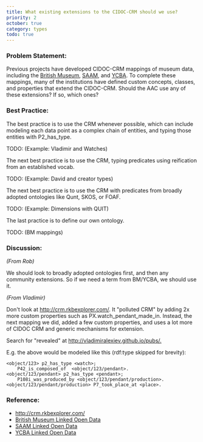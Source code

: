 ```yaml
---
title: What existing extensions to the CIDOC-CRM should we use?
priority: 2
october: true
category: types
todo: true
---
```


### Problem Statement:

Previous projects have developed CIDOC-CRM mappings of museum data, including the [British Museum](http://collection.britishmuseum.org), [SAAM](http://americanart.si.edu/collections/search/lod/about/), and [YCBA](http://britishart.yale.edu/collections/using-collections/technology/linked-open-data).  To complete these mappings, many of the institutions have defined custom concepts, classes, and properties that extend the CIDOC-CRM.  Should the AAC use any of these extensions?  If so, which ones?

### Best Practice:

The best practice is to use the CRM whenever possible, which can include modeling each data point as a complex chain of entities, and typing those entities with P2_has_type.

TODO: (Example: Vladimir and Watches)

The next best practice is to use the CRM, typing predicates using reification from an established vocab.

TODO: (Example:  David and creator types)

The next best practice is to use the CRM with predicates from broadly adopted ontologies like Qunt, SKOS, or FOAF.

TODO: (Example:  Dimensions with QUIT)

The last practice is to define our own ontology.

TODO: (BM mappings) 

### Discussion:

*(From Rob)*

We should look to broadly adopted ontologies first, and then any community extensions.  So if we 
need a term from BM/YCBA, we should use it.


*(From Vladimir)*

Don't look at <http://crm.rkbexplorer.com/>. It "polluted CRM" by adding 2x more custom properties such as PX.watch_pendant_made_in.
Instead, the next mapping we did, added a few custom properties, and uses a lot more of CIDOC CRM and generic mechanisms for extension.

Search for "revealed" at <http://vladimiralexiev.github.io/pubs/.>

E.g. the above would be modeled like this (rdf:type skipped for brevity):

    <object/123> p2_has_type <watch>; 
        P42_is_composed_of  <object/123/pendant>.
    <object/123/pendant> p2_has_type <pendant>;
        P108i_was_produced_by <object/123/pendant/production>.
    <object/123/pendant/production> P7_took_place_at <place>.


### Reference:

* <http://crm.rkbexplorer.com/>
* [British Museum Linked Open Data](http://collection.britishmuseum.org)
* [SAAM Linked Open Data](http://americanart.si.edu/collections/search/lod/about/)
* [YCBA Linked Open Data](http://britishart.yale.edu/collections/using-collections/technology/linked-open-data)
